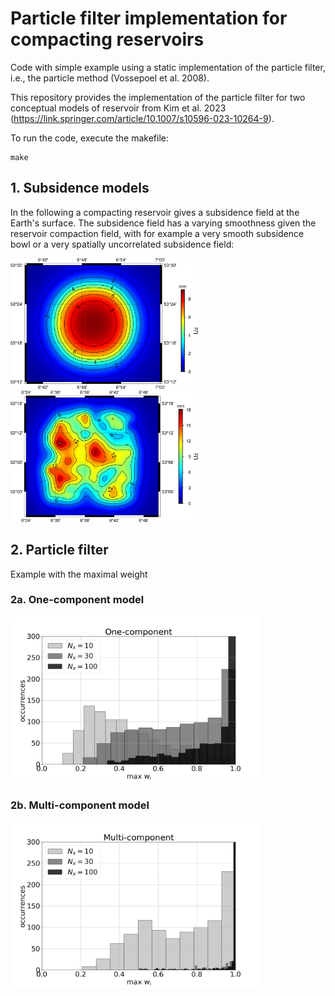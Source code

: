 # Particle filter implementation for compacting reservoirs

Code with simple example using a static implementation of the particle filter, i.e., the particle method (Vossepoel et al. 2008).

This repository provides the implementation of the particle filter for two conceptual models of reservoir from Kim et al. 2023 (<a href="https://link.springer.com/article/10.1007/s10596-023-10264-9">https://link.springer.com/article/10.1007/s10596-023-10264-9</a>).

To run the code, execute the makefile:
```batch
make
```


## 1. Subsidence models
In the following a compacting reservoir gives a subsidence field at the Earth's surface.
The subsidence field has a varying smoothness given the reservoir compaction field, with for example a very smooth subsidence bowl or a very spatially uncorrelated subsidence field:

<img src="pics/contour_displacement_homogeneous.png" width="300"><img src="pics/contour_displacement_heterogeneous.png" width="300">


## 2. Particle filter 
Example with the maximal weight

### 2a. One-component model
<img src="outputfig/histogram_wmax_onecomponent.png" width="400">

### 2b. Multi-component model
<img src="outputfig/histogram_wmax_multicomponent.png" width="400">
